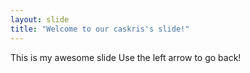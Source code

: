 ```yaml
---
layout: slide
title: "Welcome to our caskris's slide!"
---
```

This is my awesome slide
Use the left arrow to go back!
